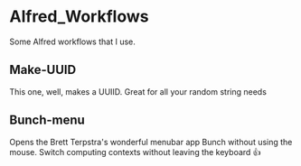 # Alfred_Workflows

Some Alfred workflows that I use.

## Make-UUID
This one, well, makes a UUIID. Great for all your random string needs

## Bunch-menu
Opens the Brett Terpstra's wonderful menubar app Bunch without using the mouse. Switch computing contexts without leaving the keyboard 👍

